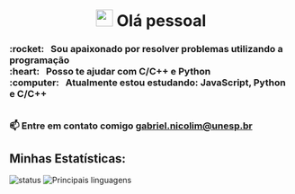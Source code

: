 
<!-- <img width="auto" src="https://avatars2.githubusercontent.com/u/69210720?s=400&u=1cb3d5414fd8a623ccb90569af6627d714943413&v=4"> -->
 <h1 align = "center"> <img src = "https://media.giphy.com/media/hvRJCLFzcasrR4ia7z/giphy.gif" width = "30px" style = "max -width: 100%; "> Olá pessoal</h1>
 <!-- <p align = "left"> <img src = "https://komarev.com/ghpvc/?username=GabrielNicolim" alt = "GabrielNicolim" /> </p> --> 
 <h3>:rocket:  &nbsp; Sou apaixonado por resolver problemas utilizando a programação
 <br/>:heart: &nbsp; Posso te ajudar com C/C++ e Python
 <br/>:computer: &nbsp; Atualmente estou estudando: JavaScript, Python e C/C++</br></br>
 
  📫 Entre em contato comigo **gabriel.nicolim@unesp.br**
  
 </h3>

 ## Minhas Estatísticas:

<!-- [![Github Status](https://github-readme-stats.vercel.app/api?username=GabrielNicolim&show_icons=true&layout=compact&theme=dark)](https://github.com/GabrielNicolim) -->
![status](https://github-readme-stats.vercel.app/api?username=GabrielNicolim&show_icons=true&theme=dark)
![Principais linguagens](https://github-readme-stats.vercel.app/api/top-langs/?username=GabrielNicolim&layout=compact&theme=dark)
